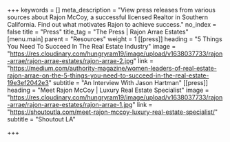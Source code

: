 +++
keywords = []
meta_description = "View press releases from various sources about Rajon McCoy, a successful licensed Realtor in Southern California. Find out what motivates Rajon to achieve success."
no_index = false
title = "Press"
title_tag = "The Press | Rajon Arrae Estates"
[menu.main]
parent = "Resources"
weight = 1
[[press]]
heading = "5 Things You Need To Succeed In The Real Estate Industry"
image = "https://res.cloudinary.com/hungryram19/image/upload/v1638037733/rajon-arrae/rajon-arrae-estates/rajon-arrae-2.jpg"
link = "https://medium.com/authority-magazine/women-leaders-of-real-estate-rajon-arrae-on-the-5-things-you-need-to-succeed-in-the-real-estate-19e3ef2042e3"
subtitle = "An Interview With Jason Hartman"
[[press]]
heading = "Meet Rajon McCoy | Luxury Real Estate Specialist"
image = "https://res.cloudinary.com/hungryram19/image/upload/v1638037733/rajon-arrae/rajon-arrae-estates/rajon-arrae-1.jpg"
link = "https://shoutoutla.com/meet-rajon-mccoy-luxury-real-estate-specialist/"
subtitle = "Shoutout LA"

+++
